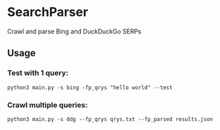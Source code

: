 # SearchParser
Crawl and parse Bing and DuckDuckGo SERPs

## Usage

### Test with 1 query: 

``python3 main.py -s bing -fp_qrys "hello world" --test`` 

### Crawl multiple queries: 

``python3 main.py -s ddg --fp_qrys qrys.txt --fp_parsed results.json``

